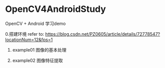 # OpenCV4AndroidStudy
OpenCV + Android 学习demo

0.搭建环境
refer to: https://blog.csdn.net/PZ0605/article/details/72778547?locationNum=12&fps=1

1. example01
图像的基本处理

2. example02
图像特征提取
